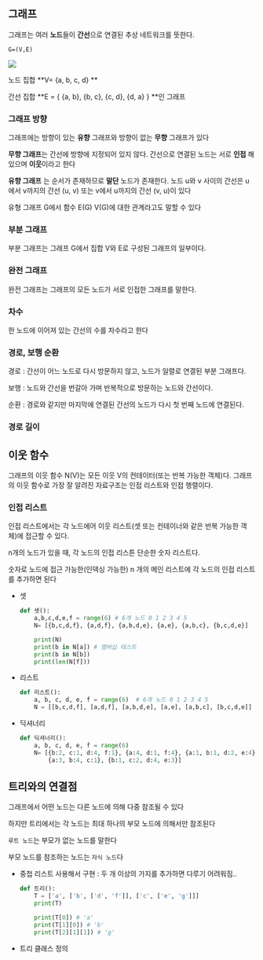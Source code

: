 ## 그래프

그래프는 여러 **노드**들이 **간선**으로 연결된 추상 네트워크를 뜻한다.

`G=(V,E)`

![](https://img1.daumcdn.net/thumb/R1280x0/?scode=mtistory2&fname=https%3A%2F%2Fblog.kakaocdn.net%2Fdn%2FcIkUiV%2Fbtq9lTTMXZ5%2F5IEIDP4lfwSXfKjcDssoXK%2Fimg.png)

노드 집합 **V= {a, b, c, d} **

간선 집합 **E = { {a, b}, {b, c}, {c, d}, {d, a} } **인 그래프

### 그래프 방향

그래프에는 방향이 있는 **유향** 그래프와 방향이 없는 **무향** 그래프가 있다

**무향 그래프**는 간선에 방향에 지정되어 있지 않다. 간선으로 연결된 노드는 서로 **인접** 해 있으며 **이웃**이라고 한다

**유향 그래프** 는 순서가 존재하므로 **말단** 노드가 존재한다. 노드 u와 v 사이의 간선은 u에서 v까지의 간선 (u, v) 또는 v에서 u까지의  간선 (v, u)이 있다

유형 그래프 G에서 함수 E(G) V(G)에 대한 관계라고도 말할 수 있다



### 부분 그래프

부분 그래프는 그래프 G에서 집합 V와 E로 구성된 그래프의 일부이다.



### 완전 그래프

완전 그래프는 그래프의 모든 노드가 서로 인접한 그래프를 말한다.



### 차수

한 노드에 이어져 있는 간선의 수를 차수라고 한다



### 경로, 보행 순환

경로 : 간선이 어느 노드로 다시 방문하지 않고, 노드가 일렬로 연결된 부분 그래프다.

보행 : 노드와 간선을 번갈아 가며 반복적으로 방문하는 노드와 간선이다.

순환 : 경로와 같지만 마지막에 연결된 간선의 노드가 다시 첫 번째 노드에 연결된다.



### 경로 길이





## 이웃 함수

그래프의 이웃 함수 N(V)는 모든 이웃 V의 컨테이터(또는 반복 가능한 객체)다. 그래프의 이웃 함수로 가장 잘 알려진 자료구조는 인접 리스트와 인접 행렬이다.



### 인접 리스트

인접 리스트에서는 각 노드에어 이웃 리스트(셋 또는 컨테이너와 같은 반복 가능한 객체)에 접근할 수 있다.

n개의 노드가 있을 때, 각 노드의 인접 리스튼 단순한 숫자 리스트다.

숫자로 노드에 접근 가능한(인덱싱 가능한) n 개의 메인 리스트에 각 노드의 인접 리스트를 추가하면 된다

- 셋

  ```python
  def 셋():
      a,b,c,d,e,f = range(6) # 6개 노드 0 1 2 3 4 5
      N= [{b,c,d,f}, {a,d,f}, {a,b,d,e}, {a,e}, {a,b,c}, {b,c,d,e}]
  
      print(N)
      print(b in N[a]) # 멤버십 테스트
      print(b in N[b])
      print(len(N[f]))
  ```

- 리스트

  ```python
  def 리스트():
      a, b, c, d, e, f = range(6)  # 6개 노드 0 1 2 3 4 5
      N = [[b,c,d,f], [a,d,f], [a,b,d,e], [a,e], [a,b,c], [b,c,d,e]]
  ```

- 딕셔너리

  ```python
  def 딕셔너리():
      a, b, c, d, e, f = range(6)
      N= [{b:2, c:1, d:4, f:1}, {a:4, d:1, f:4}, {a:1, b:1, d:2, e:4}, {a:3, e:2},
          {a:3, b:4, c:1}, {b:1, c:2, d:4, e:3}]
  ```

  

## 트리와의 연결점

그래프에서 어떤 노드는 다른 노드에 의해 다중 참조될 수 있다

하지만 트리에서는 각 노드는 최대 하나의 부모 노드에 의해서만 참조된다

`루트 노드`는 부모가 없는 노드를 말한다

부모 노드를 참조하는 노드는 `자식 노드`다

- 중첩 리스트 사용해서 구현 : 두 개 이상의 가지를 추가하면 다루기 어려워짐..

  ```python
  def 트리():
      T = ['a', ['b', ['d', 'f']], ['c', ['e', 'g']]]
      print(T)
  
      print(T[0]) # 'a'
      print(T[1][0]) # 'b'
      print(T[2][1][1]) # 'g'
  ```

- 트리 클래스 정의
